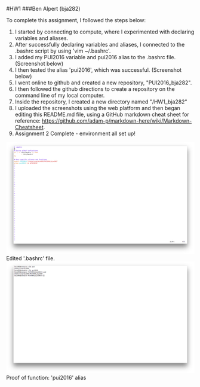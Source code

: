 #HW1
###Ben Alpert (bja282)

To complete this assignment, I followed the steps below: 

1. I started by connecting to compute, where I experimented with declaring variables and aliases. 
2. After successfully declaring variables and aliases, I connected to the .bashrc script by using 'vim ~/.bashrc'. 
3. I added my PUI2016 variable and pui2016 alias to the .bashrc file. (Screenshot below)
4. I then tested the alias 'pui2016', which was successful. (Screenshot below)
5. I went online to github and created a new repository, "PUI2016_bja282". 
6. I then followed the github directions to create a repository on the command line of my local computer.
7. Inside the repository, I created a new directory named "/HW1_bja282"
8. I uploaded the screenshots using the web platform and then began editing this README.md file, using a GitHub markdown cheat sheet for reference: https://github.com/adam-p/markdown-here/wiki/Markdown-Cheatsheet. 
9. Assignment 2 Complete - environment all set up!

![Bashrc Variable and Alias](bashrc.png)
Edited '.bashrc' file. 
![Proof of Function - pui2016 alias](pui2016-command.png)
Proof of function: 'pui2016' alias
